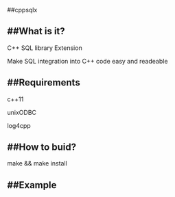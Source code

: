 ##cppsqlx


##What is it?
---
C++ SQL library Extension

Make SQL integration into C++ code easy and readeable



##Requirements
---
c++11

unixODBC

log4cpp




##How to buid?
---
make && make install



##Example
---




